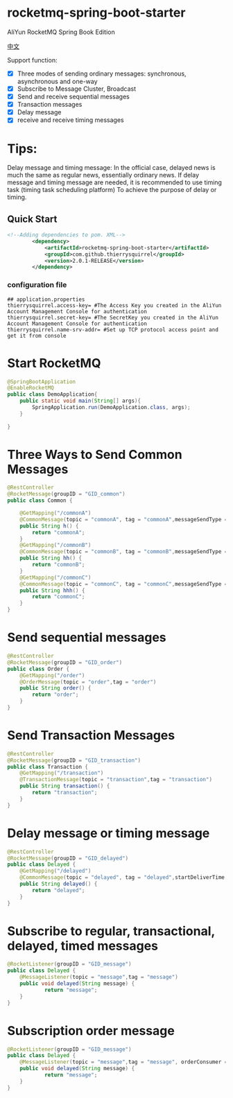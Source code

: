 # rocketmq-spring-boot-starter

AliYun RocketMQ Spring Book Edition

[中文](./README_zh_CN.md)

Support function:

- [x] Three modes of sending ordinary messages: synchronous, asynchronous and one-way
- [x] Subscribe to Message Cluster, Broadcast
- [x] Send and receive sequential messages
- [x] Transaction messages
- [x] Delay message
- [x] receive and receive timing messages

# Tips:
Delay message and timing message:
In the official case, delayed news is much the same as regular news, essentially ordinary news.
If delay message and timing message are needed, it is recommended to use timing task (timing task scheduling platform)
To achieve the purpose of delay or timing.


## Quick Start

```xml
<!--Adding dependencies to pom. XML-->
        <dependency>
            <artifactId>rocketmq-spring-boot-starter</artifactId>
            <groupId>com.github.thierrysquirrel</groupId>
            <version>2.0.1-RELEASE</version>
        </dependency>
```
 ### configuration file
     
 
 ```properties
 ## application.properties
thierrysquirrel.access-key= #The Access Key you created in the AliYun Account Management Console for authentication
thierrysquirrel.secret-key= #The SecretKey you created in the AliYun Account Management Console for authentication
thierrysquirrel.name-srv-addr= #Set up TCP protocol access point and get it from console
 ```
# Start RocketMQ
```java
@SpringBootApplication
@EnableRocketMQ
public class DemoApplication{
    public static void main(String[] args){
        SpringApplication.run(DemoApplication.class, args);
    }
   
}
```
# Three Ways to Send Common Messages

```java
@RestController
@RocketMessage(groupID = "GID_common")
public class Common {

	@GetMapping("/commonA")
	@CommonMessage(topic = "commonA", tag = "commonA",messageSendType = MessageSendType.SEND)
	public String h() {
		return "commonA";
	}
	@GetMapping("/commonB")
	@CommonMessage(topic = "commonB", tag = "commonB",messageSendType = MessageSendType.SEND_ASYNC)
	public String hh() {
		return "commonB";
	}
	@GetMapping("/commonC")
	@CommonMessage(topic = "commonC", tag = "commonC",messageSendType = MessageSendType.SEND_ONE_WAY)
	public String hhh() {
		return "commonC";
	}
}
```
# Send sequential messages
```java
@RestController
@RocketMessage(groupID = "GID_order")
public class Order {
	@GetMapping("/order")
	@OrderMessage(topic = "order",tag = "order")
	public String order() {
		return "order";
	}
}
```
# Send Transaction Messages
```java
@RestController
@RocketMessage(groupID = "GID_transaction")
public class Transaction {
	@GetMapping("/transaction")
	@TransactionMessage(topic = "transaction",tag = "transaction")
	public String transaction() {
		return "transaction";
	}
}
```
# Delay message or timing message
```java
@RestController
@RocketMessage(groupID = "GID_delayed")
public class Delayed {
	@GetMapping("/delayed")
	@CommonMessage(topic = "delayed", tag = "delayed",startDeliverTime = 10)
	public String delayed() {
		return "delayed";
	}
}
```
# Subscribe to regular, transactional, delayed, timed messages
```java
@RocketListener(groupID = "GID_message")
public class Delayed {
    @MessageListener(topic = "message",tag = "message")	
    public void delayed(String message) {
            return "message";
    }
}
```
# Subscription order message
```java
@RocketListener(groupID = "GID_message")
public class Delayed {
    @MessageListener(topic = "message",tag = "message", orderConsumer = true)
    public void delayed(String message) {
            return "message";
    }
}
```